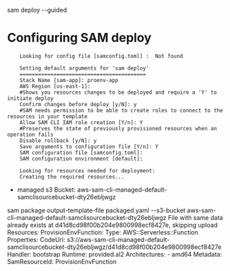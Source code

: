 sam deploy --guided

Configuring SAM deploy
======================

        Looking for config file [samconfig.toml] :  Not found

        Setting default arguments for 'sam deploy'
        =========================================
        Stack Name [sam-app]: proenv-app
        AWS Region [us-east-1]: 
        #Shows you resources changes to be deployed and require a 'Y' to initiate deploy
        Confirm changes before deploy [y/N]: y
        #SAM needs permission to be able to create roles to connect to the resources in your template
        Allow SAM CLI IAM role creation [Y/n]: Y
        #Preserves the state of previously provisioned resources when an operation fails
        Disable rollback [y/N]: y
        Save arguments to configuration file [Y/n]: Y
        SAM configuration file [samconfig.toml]: 
        SAM configuration environment [default]: 

        Looking for resources needed for deployment:
        Creating the required resources...


- managed s3 Bucket: aws-sam-cli-managed-default-samclisourcebucket-dty26ebljwgz

sam package output-template-file packaged.yaml --s3-bucket aws-sam-cli-managed-default-samclisourcebucket-dty26ebljwgz
File with same data already exists at d41d8cd98f00b204e9800998ecf8427e, skipping upload                                                                                         
Resources:
  ProvisionEnvFunction:
    Type: AWS::Serverless::Function
    Properties:
      CodeUri: s3://aws-sam-cli-managed-default-samclisourcebucket-dty26ebljwgz/d41d8cd98f00b204e9800998ecf8427e
      Handler: bootstrap
      Runtime: provided.al2
      Architectures:
      - amd64
    Metadata:
      SamResourceId: ProvisionEnvFunction